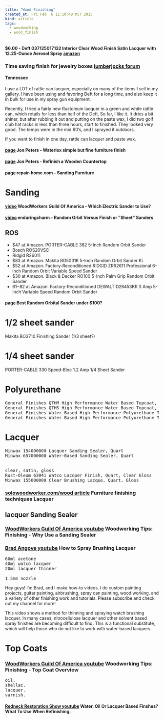 ```yaml
---
title: "Wood Finishing"
created_at: Fri Feb  6 11:10:48 MST 2015
kind: article
tags:
  - woodworking
  - wood_finish
---
```


#### $6.00 - Deft 037125017132 Interior Clear Wood Finish Satin Lacquer with 12.25-Ounce Aerosol Spray <a href="http://www.amazon.com/Deft-037125017132-Interior-Lacquer-12-25-Ounce/dp/B0016KXBU4/" target="_blank">amazon</a>

### Time saving finish for jewelry boxes <a href="http://lumberjocks.com/topics/143898" target="_blank">lumberjocks forum</a>

#### Tennessee

I use a LOT of rattle can lacquer, especially on many of the items I
sell in my gallery.  I have been using and favoring Deft for a long time,
and also keep it in bulk for use in my spray gun equipment.

Recently, I tried a fairly new Rustoleum lacquer in a green and white
rattle can, which retails for less than half of the Deft. So far, I like
it. It dries a bit shiner, but after rubbing it out and putting on the
paste wax, I did two golf club hat racks in less than three hours, start
to finished. They looked very good. The temps were in the mid 60’s,
and I sprayed it outdoors.

If you want to finish in one day, rattle can lacquer and paste wax.


#### [page](https://www.youtube.com/watch?v=r_aDYrpOM3s) Jon Peters - Waterlox simple but fine furniture finish

#### [page](https://www.youtube.com/watch?v=1BOe_rxmyYY) Jon Peters - Refinish a Wooden Countertop

#### [page](http://www.repair-home.com/resources/how-to-guides/how-to-sand-furniture.html) repair-home.com - Sanding Furniture

# Sanding

#### [video](https://www.youtube.com/watch?v=CjAYy0nK2Tg) WoodWorkers Guild Of America - Which Electric Sander to Use?

#### [video](https://www.youtube.com/watch?v=FyYBhJZOZPw) enduringcharm - Random Orbit Versus Finish or "Sheet" Sanders

## ROS

* $47 at Amazon.  PORTER-CABLE 382 5-Inch Random Orbit Sander
* Bosch ROS20VSC
* Ridgid R26011
* $83 at Amazon. Makita BO5031K 5-Inch Random Orbit Sander Ki
* $52 at Amazon. Factory-Reconditioned RIDGID ZRR2611 Professional 6-inch Random Orbit Variable Speed Sander
* $30 at Amazon. Black & Decker RO100 5-Inch Palm Grip Random Orbit Sander
* $61-$82 at Amazon. Factory-Reconditioned DEWALT D26453KR 3 Amp 5-Inch Variable Speed Random Orbit Sander

#### [page](http://toolguyd.com/best-random-orbital-sander/) Best Random Orbital Sander under $100?

# 1/2 sheet sander

Makita BO3710 Finishing Sander (1/3 sheet?)

# 1/4 sheet sander

PORTER-CABLE 330 Speed-Bloc 1.2 Amp 1/4 Sheet Sander

<h1>Polyurethane</h1>

<pre>
General Finishes QTHM High Performance Water Based Topcoat, 1 quart, Flat 
General Finishes QTHS High Performance Water Based Topcoat, 1 quart, Satin 
General Finishes Water Based High Performance Polyurethane Top Coat Semi-Gloss Quart
General Finishes Water Based High Performance Polyurethane Top Coat Gloss Quart 
</pre>

<h1>Lacquer</h1>

<pre>
Minwax 154000000 Lacquer Sanding Sealer, Quart
Minwax 657000000 Water-Based Sanding Sealer, Quart 


clear, satin, gloss
Rust-Oleum 63041 Watco Lacquer Finish, Quart, Clear Gloss 
Minwax 155000000 Clear Brushing Lacque, Quart, Gloss 
</pre>

<h3>
  <a href="http://www.solowoodworker.com/wood/lacquer.html" target="_blank">solowoodworker.com/wood article</a>
  Furniture finishing techniques Lacquer
</h3>

<h2>lacquer Sanding Sealer</h2>

<h3>
  <a href="https://www.youtube.com/watch?v=Ji5C-LRXCxI" target="_blank">WoodWorkers Guild Of America youtube</a>
  Woodworking Tips: Finishing - Why Use a Sanding Sealer
</h3>

<h3>
  <a href="https://www.youtube.com/watch?v=3L9INQ3liuc" target="_blank">Brad Angove youtube</a>
  How to Spray Brushing Lacquer
</h3>

<pre>
60ml acetone
40ml watco lacquer
20ml lacquer thinner

1.5mm nozzle
</pre>

Hey guys! I’m Brad, and I make how-to videos. I do custom painting
projects, guitar painting, airbrushing, spray can painting, wood working,
and a variety of other finishing work and tutorials. Please subscribe
and check out my channel for more!

This video shows a method for thinning and spraying watch brushing
lacquer. In many cases, nitrocellulose lacquer and other solvent based
spray finishes are becoming difficult to find. This is a functional
substitute, which will help those who do not like to work with water-based
lacquers.

<h1>Top Coats</h1>

<h3>
  <a href="https://www.youtube.com/watch?v=7KwKyB_IOb0" target="_blank">WoodWorkers Guild Of America youtube</a>
  Woodworking Tips: Finishing - Top Coat Overview
</h3>

<pre>
oil.
shellac.
lacquer.
varnish.
</pre>

<h4>
  <a href="https://www.youtube.com/watch?v=VJ8P6Ia1eBc" target="_blank">Redneck Restoration Show youtube</a>
  Water, Oil Or Lacquer Based Finshes? What To Use When Refinishing.
</h4>

<!--
html boilerplate
<a href="" target="_blank"></a>
<a name=""></a>
<img src="" width="400px">
<ul>
  <li></li>
</ul>
<pre>
</pre>
<pre><code>
</code></pre>
<math xmlns='http://www.w3.org/1998/Math/MathML' display='block'>
</math>
-->
